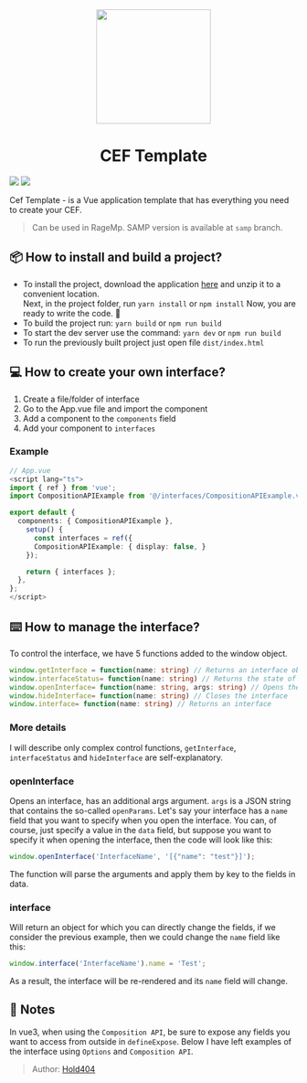 <div align="center"><img src="https://media.discordapp.net/attachments/1067147407122510004/1099695924864884836/image_9.png" data-canonical-src="https://github.com/Hold404/myhome-cef/blob/main/mh.png" width="200" height="200" />

# CEF Template</div>

![](https://img.shields.io/github/v/release/Hold404/cef-template?label=Release)
![](https://img.shields.io/github/downloads/Hold404/cef-template/total?label=Downloads)  
  
Cef Template - is a Vue application template that has everything you need to create your CEF.

> Can be used in RageMp. SAMP version is available at `samp` branch.

## 📦 How to install and build a project?

* To install the project, download the application [here](https://github.com/Hold404/cef-template/releases) and unzip it to a convenient location.  
Next, in the project folder, run `yarn install` or `npm install` Now, you are ready to write the code. 💪  
* To build the project run: `yarn build` or `npm run build`  
* To start the dev server use the command: `yarn dev` or `npm run build`
* To run the previously built project just open file `dist/index.html`

## 💻 How to create your own interface?

1. Create a file/folder of interface
2. Go to the App.vue file and import the component
3. Add a component to the `components` field
4. Add your component to `interfaces`

### Example

```typescript
// App.vue
<script lang="ts">
import { ref } from 'vue';
import CompositionAPIExample from '@/interfaces/CompositionAPIExample.vue';

export default {
  components: { CompositionAPIExample },
    setup() {
      const interfaces = ref({
      CompositionAPIExample: { display: false, }
    });

    return { interfaces };
  },
};
</script>
```

## ⌨️ How to manage the interface?

To control the interface, we have 5 functions added to the window object.

```typescript
window.getInterface = function(name: string) // Returns an interface object
window.interfaceStatus= function(name: string) // Returns the state of the interface (open/closed)
window.openInterface= function(name: string, args: string) // Opens the interface
window.hideInterface= function(name: string) // Closes the interface
window.interface= function(name: string) // Returns an interface
```
    
      
### More details

I will describe only complex control functions, `getInterface`, `interfaceStatus` and `hideInterface` are self-explanatory.
  
  
### openInterface

Opens an interface, has an additional args argument.
`args` is a JSON string that contains the so-called `openParams`.
Let's say your interface has a `name` field that you want to specify when you open the interface. You can, of course, just specify a value in the `data` field, but suppose you want to specify it when opening the interface, then the code will look like this:

```javascript
window.openInterface('InterfaceName', '[{"name": "test"}]');
```

The function will parse the arguments and apply them by key to the fields in data.

### interface

Will return an object for which you can directly change the fields, if we consider the previous example, then we could change the `name` field like this:

```javascript
window.interface('InterfaceName').name = 'Test';
```

As a result, the interface will be re-rendered and its `name` field will change.

## 📑 Notes

In vue3, when using the `Composition API`, be sure to expose any fields you want to access from outside in `defineExpose`. Below I have left examples of the interface using `Options` and `Composition API`.

  
> Author: [Hold404](https://github.com/Hold404)
